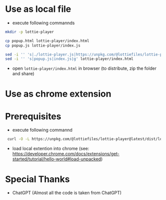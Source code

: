 # Use as local file

- execute following commannds

```sh
mkdir -p lottie-player

cp popup.html lottie-player/index.html
cp popup.js lottie-player/index.js

sed -i '' 's|./lottie-player.js|https://unpkg.com/@lottiefiles/lottie-player@latest/dist/lottie-player.js|g' lottie-player/index.html
sed -i '' 's|popup.js|index.js|g' lottie-player/index.html
```

- open `lottie-player/index.html` in browser (to distribute, zip the folder and share)

# Use as chrome extension

# Prerequisites

- execute following commannd

```sh
 curl -O -L https://unpkg.com/@lottiefiles/lottie-player@latest/dist/lottie-player.js
```

- load local extention into chrome (see: https://developer.chrome.com/docs/extensions/get-started/tutorial/hello-world#load-unpacked)

# Special Thanks

- ChatGPT (Almost all the code is taken from ChatGPT)
